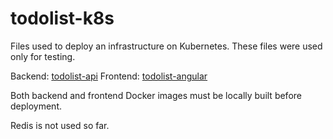 # todolist-k8s

Files used to deploy an infrastructure on Kubernetes.
These files were used only for testing.

Backend: [todolist-api](https://github.com/vinicius-lima/todolist-api)
Frontend: [todolist-angular](https://github.com/vinicius-lima/todolist-angular)

Both backend and frontend Docker images must be locally built before deployment.

Redis is not used so far.
